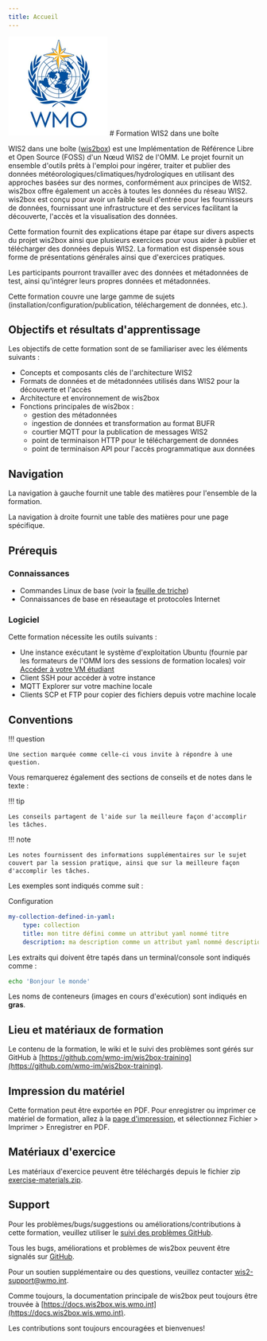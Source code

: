 ```yaml
---
title: Accueil
---
```


<img alt="Logo OMM" src="assets/img/wmo-logo.png" width="200">
# Formation WIS2 dans une boîte

WIS2 dans une boîte ([wis2box](https://docs.wis2box.wis.wmo.int)) est une Implémentation de Référence Libre et Open Source (FOSS) d'un Nœud WIS2 de l'OMM. Le projet fournit un ensemble d'outils prêts à l'emploi pour ingérer, traiter et publier des données météorologiques/climatiques/hydrologiques en utilisant des approches basées sur des normes, conformément aux principes de WIS2. wis2box offre également un accès à toutes les données du réseau WIS2. wis2box est conçu pour avoir un faible seuil d'entrée pour les fournisseurs de données, fournissant une infrastructure et des services facilitant la découverte, l'accès et la visualisation des données.

Cette formation fournit des explications étape par étape sur divers aspects du projet wis2box ainsi que plusieurs exercices pour vous aider à publier et télécharger des données depuis WIS2. La formation est dispensée sous forme de présentations générales ainsi que d'exercices pratiques.

Les participants pourront travailler avec des données et métadonnées de test, ainsi qu'intégrer leurs propres données et métadonnées.

Cette formation couvre une large gamme de sujets (installation/configuration/publication, téléchargement de données, etc.).

## Objectifs et résultats d'apprentissage

Les objectifs de cette formation sont de se familiariser avec les éléments suivants :

- Concepts et composants clés de l'architecture WIS2
- Formats de données et de métadonnées utilisés dans WIS2 pour la découverte et l'accès
- Architecture et environnement de wis2box
- Fonctions principales de wis2box :
    - gestion des métadonnées
    - ingestion de données et transformation au format BUFR
    - courtier MQTT pour la publication de messages WIS2
    - point de terminaison HTTP pour le téléchargement de données
    - point de terminaison API pour l'accès programmatique aux données

## Navigation

La navigation à gauche fournit une table des matières pour l'ensemble de la formation.

La navigation à droite fournit une table des matières pour une page spécifique.

## Prérequis

### Connaissances

- Commandes Linux de base (voir la [feuille de triche](cheatsheets/linux.md))
- Connaissances de base en réseautage et protocoles Internet

### Logiciel

Cette formation nécessite les outils suivants :

- Une instance exécutant le système d'exploitation Ubuntu (fournie par les formateurs de l'OMM lors des sessions de formation locales) voir [Accéder à votre VM étudiant](practical-sessions/accessing-your-student-vm.md#introduction)
- Client SSH pour accéder à votre instance
- MQTT Explorer sur votre machine locale
- Clients SCP et FTP pour copier des fichiers depuis votre machine locale

## Conventions

!!! question

    Une section marquée comme celle-ci vous invite à répondre à une question.

Vous remarquerez également des sections de conseils et de notes dans le texte :

!!! tip

    Les conseils partagent de l'aide sur la meilleure façon d'accomplir les tâches.

!!! note

    Les notes fournissent des informations supplémentaires sur le sujet couvert par la session pratique, ainsi que sur la meilleure façon d'accomplir les tâches.

Les exemples sont indiqués comme suit :

Configuration
``` {.yaml linenums="1"}
my-collection-defined-in-yaml:
    type: collection
    title: mon titre défini comme un attribut yaml nommé titre
    description: ma description comme un attribut yaml nommé description
```

Les extraits qui doivent être tapés dans un terminal/console sont indiqués comme :

```bash
echo 'Bonjour le monde'
```

Les noms de conteneurs (images en cours d'exécution) sont indiqués en **gras**.

## Lieu et matériaux de formation

Le contenu de la formation, le wiki et le suivi des problèmes sont gérés sur GitHub à [https://github.com/wmo-im/wis2box-training](https://github.com/wmo-im/wis2box-training).

## Impression du matériel

Cette formation peut être exportée en PDF. Pour enregistrer ou imprimer ce matériel de formation, allez à la [page d'impression](print_page), et sélectionnez
Fichier > Imprimer > Enregistrer en PDF.

## Matériaux d'exercice

Les matériaux d'exercice peuvent être téléchargés depuis le fichier zip [exercise-materials.zip](/exercise-materials.zip).

## Support

Pour les problèmes/bugs/suggestions ou améliorations/contributions à cette formation, veuillez utiliser le [suivi des problèmes GitHub](https://github.com/wmo-im/wis2box-training/issues).

Tous les bugs, améliorations et problèmes de wis2box peuvent être signalés sur [GitHub](https://github.com/wmo-im/wis2box/issues).

Pour un soutien supplémentaire ou des questions, veuillez contacter wis2-support@wmo.int.

Comme toujours, la documentation principale de wis2box peut toujours être trouvée à [https://docs.wis2box.wis.wmo.int](https://docs.wis2box.wis.wmo.int).

Les contributions sont toujours encouragées et bienvenues!
